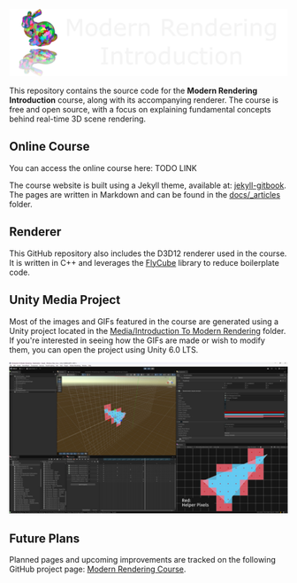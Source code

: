 ![](docs/assets/Images/ReadmeHeader.png)

This repository contains the source code for the **Modern Rendering Introduction** course, along with its accompanying renderer. The course is free and open source, with a focus on explaining fundamental concepts behind real-time 3D scene rendering.

## Online Course

You can access the online course here: TODO LINK

The course website is built using a Jekyll theme, available at: [jekyll-gitbook](https://github.com/alelievr/jekyll-gitbook). The pages are written in Markdown and can be found in the [docs/_articles](https://github.com/alelievr/Modern-Rendering-Introduction/tree/master/docs/_articles) folder.

## Renderer

This GitHub repository also includes the D3D12 renderer used in the course. It is written in C++ and leverages the [FlyCube](https://github.com/andrejnau/FlyCube) library to reduce boilerplate code.

## Unity Media Project

Most of the images and GIFs featured in the course are generated using a Unity project located in the [Media/Introduction To Modern Rendering](https://github.com/alelievr/Modern-Rendering-Introduction/tree/master/Media/Introduction%20To%20Modern%20Rendering) folder. If you're interested in seeing how the GIFs are made or wish to modify them, you can open the project using Unity 6.0 LTS.

![](docs/assets/Images/UnityExample.png)

## Future Plans

Planned pages and upcoming improvements are tracked on the following GitHub project page: [Modern Rendering Course](https://github.com/users/alelievr/projects/2).
